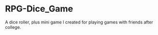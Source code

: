 # RPG-Dice_Game
A dice roller, plus mini game I created for playing games with friends after college.
